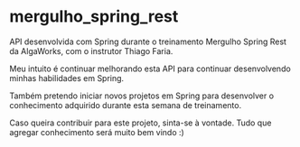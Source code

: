 # mergulho_spring_rest
API desenvolvida com Spring durante o treinamento Mergulho Spring Rest da AlgaWorks, com o instrutor Thiago Faria.

Meu intuito é continuar melhorando esta API para continuar desenvolvendo minhas habilidades em Spring.

Também pretendo iniciar novos projetos em Spring para desenvolver o conhecimento adquirido durante esta semana de treinamento.

Caso queira contribuir para este projeto, sinta-se à vontade. Tudo que agregar conhecimento será muito bem vindo :)
